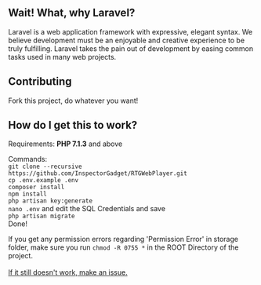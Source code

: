 ## Wait! What, why Laravel?

Laravel is a web application framework with expressive, elegant syntax. We believe development must be an enjoyable and creative experience to be truly fulfilling. Laravel takes the pain out of development by easing common tasks used in many web projects.

## Contributing

Fork this project, do whatever you want!

## How do I get this to work?

Requirements: **PHP 7.1.3** and above

Commands:
<br>
`git clone --recursive https://github.com/InspectorGadget/RTGWebPlayer.git`
<br>
`cp .env.example .env`
<br>
`composer install`
<br>
`npm install`
<br>
`php artisan key:generate`
<br>
`nano .env` and edit the SQL Credentials and save
<br>
`php artisan migrate`
<br>
Done!

If you get any permission errors regarding 'Permission Error' in storage folder, make sure you run `chmod -R 0755 *` in the ROOT Directory of the project.
<br>
<br>
<u>If it still doesn't work, make an issue.</u>
